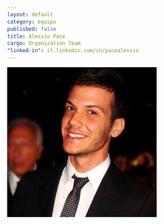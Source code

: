 ```yaml
---
layout: default
category: equipo
published: false
title: Alessio Pace
cargo: Organization Team
"linked-in": it.linkedin.com/in/pacealessio
---
```


![ALE.png](/assets/ALE.png)

